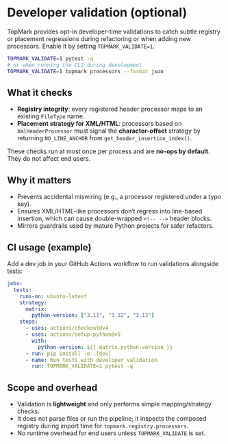 <!--
topmark:header:start

  project      : TopMark
  file         : dev-validation.md
  file_relpath : docs/ci/dev-validation.md
  license      : MIT
  copyright    : (c) 2025 Olivier Biot

topmark:header:end
-->

# Developer validation (optional)

TopMark provides opt-in developer-time validations to catch subtle registry
or placement regressions during refactoring or when adding new processors.
Enable it by setting `TOPMARK_VALIDATE=1`.

```bash
TOPMARK_VALIDATE=1 pytest -q
# or when running the CLI during development
TOPMARK_VALIDATE=1 topmark processors --format json
```

## What it checks

- **Registry integrity**: every registered header processor maps to an existing
  `FileType` name.
- **Placement strategy for XML/HTML**: processors based on `XmlHeaderProcessor`
  must signal the **character-offset** strategy by returning `NO_LINE_ANCHOR`
  from `get_header_insertion_index()`.

These checks run at most once per process and are **no-ops by default**.
They do not affect end users.

## Why it matters

- Prevents accidental miswiring (e.g., a processor registered under a typo key).
- Ensures XML/HTML-like processors don’t regress into line-based insertion,
  which can cause double-wrapped `<!-- -->` header blocks.
- Mirrors guardrails used by mature Python projects for safer refactors.

## CI usage (example)

Add a dev job in your GitHub Actions workflow to run validations alongside tests:

```yaml
jobs:
  tests:
    runs-on: ubuntu-latest
    strategy:
      matrix:
        python-version: ["3.11", "3.12", "3.13"]
    steps:
      - uses: actions/checkout@v4
      - uses: actions/setup-python@v5
        with:
          python-version: ${{ matrix.python-version }}
      - run: pip install -e .[dev]
      - name: Run tests with developer validation
        run: TOPMARK_VALIDATE=1 pytest -q
```

## Scope and overhead

- Validation is **lightweight** and only performs simple mapping/strategy checks.
- It does not parse files or run the pipeline; it inspects the composed registry
  during import time for `topmark.registry.processors`.
- No runtime overhead for end users unless `TOPMARK_VALIDATE` is set.
